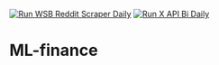 [![Run WSB Reddit Scraper Daily](https://github.com/MaximilianAdF/ML-finance/actions/workflows/daily_fetchWSB.yml/badge.svg)](https://github.com/MaximilianAdF/ML-finance/actions/workflows/daily_fetchWSB.yml)
[![Run X API Bi Daily](https://github.com/MaximilianAdF/ML-finance/actions/workflows/biDaily_fetchX.yml/badge.svg)](https://github.com/MaximilianAdF/ML-finance/actions/workflows/biDaily_fetchX.yml)
# ML-finance
